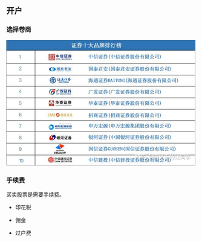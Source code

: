 ## 开户

### 选择卷商

![SecuritiesRank](https://github.com/FL-LearningGroup/Investment/blob/master/Img-SecuritiesRank.jpg)


### 手续费
买卖股票是需要手续费。

+ 印花税

+ 佣金

+ 过户费
